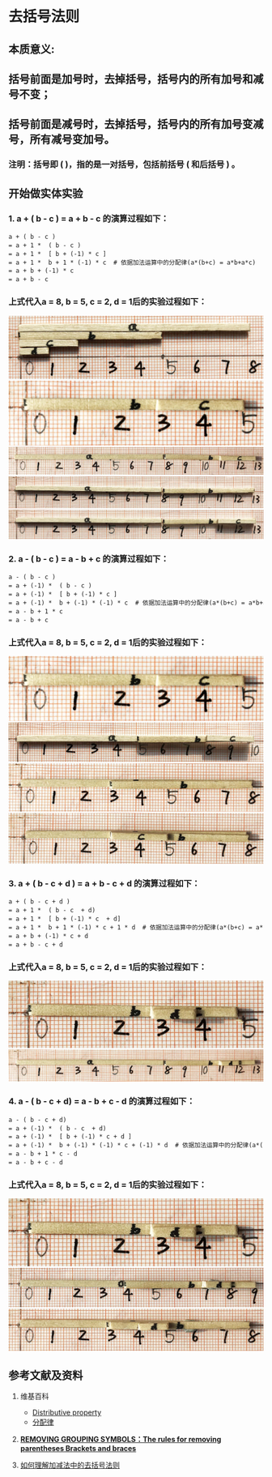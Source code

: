 # 去括号法则

## 本质意义: 
## 括号前面是加号时，去掉括号，括号内的所有加号和减号不变；
## 括号前面是减号时，去掉括号，括号内的所有加号变减号，所有减号变加号。

### 注明：括号即 ( )，指的是一对括号，包括前括号 ( 和后括号 ) 。

## 开始做实体实验

### 1. a + ( b - c ) = a + b - c 的演算过程如下： 

```html
a + ( b - c )
= a + 1 *  ( b - c )
= a + 1 *  [ b + (-1) * c ]          
= a + 1 *  b + 1 * (-1) * c  # 依据加法运算中的分配律(a*(b+c) = a*b+a*c)
= a + b + (-1) * c 
= a + b - c 
```

### 上式代入a = 8, b = 5, c = 2, d = 1后的实验过程如下：

![](/images/数论/感受加减乘除的运算规律/去括号法则/1a1.jpg)
![](/images/数论/感受加减乘除的运算规律/去括号法则/1a2.jpg)
![](/images/数论/感受加减乘除的运算规律/去括号法则/1a3.jpg)
![](/images/数论/感受加减乘除的运算规律/去括号法则/1a4.jpg)
![](/images/数论/感受加减乘除的运算规律/去括号法则/1a5.jpg)

### 2. a - ( b - c ) = a - b + c 的演算过程如下：

```html
a - ( b - c )
= a + (-1) *  ( b - c )                      
= a + (-1) *  [ b + (-1) * c ]
= a + (-1) *  b + (-1) * (-1) * c  # 依据加法运算中的分配律(a*(b+c) = a*b+a*c)
= a - b + 1 * c 
= a - b + c 
```

### 上式代入a = 8, b = 5, c = 2, d = 1后的实验过程如下：

![](/images/数论/感受加减乘除的运算规律/去括号法则/2a1.jpg)
![](/images/数论/感受加减乘除的运算规律/去括号法则/2a2.jpg)
![](/images/数论/感受加减乘除的运算规律/去括号法则/2a3.jpg)
![](/images/数论/感受加减乘除的运算规律/去括号法则/2a4.jpg)

### 3. a + ( b - c + d ) = a + b - c + d 的演算过程如下：

```html
a + ( b - c + d )
= a + 1 *  ( b - c  + d)
= a + 1 *  [ b + (-1) * c  + d]
= a + 1 *  b + 1 * (-1) * c + 1 * d  # 依据加法运算中的分配律(a*(b+c) = a*b+a*c)
= a + b + (-1) * c + d
= a + b - c + d
```

### 上式代入a = 8, b = 5, c = 2, d = 1后的实验过程如下：

![](/images/数论/感受加减乘除的运算规律/去括号法则/3a1.jpg)
![](/images/数论/感受加减乘除的运算规律/去括号法则/3a2.jpg)

### 4. a - ( b - c + d) = a - b + c - d 的演算过程如下：

```html
a - ( b - c + d)
= a + (-1) *  ( b - c  + d)
= a + (-1) *  [ b + (-1) * c + d ]
= a + (-1) *  b + (-1) * (-1) * c + (-1) * d  # 依据加法运算中的分配律(a*(b+c) = a*b+a*c)
= a - b + 1 * c - d 
= a - b + c - d
```

### 上式代入a = 8, b = 5, c = 2, d = 1后的实验过程如下：

![](/images/数论/感受加减乘除的运算规律/去括号法则/4a1.jpg)
![](/images/数论/感受加减乘除的运算规律/去括号法则/4a2.jpg)
![](/images/数论/感受加减乘除的运算规律/去括号法则/4a3.jpg)

## 参考文献及资料

1. 维基百科
	- [Distributive property](https://en.wikipedia.org/wiki/Distributive_property) 
	- [分配律](https://zh.wikipedia.org/wiki/%E5%88%86%E9%85%8D%E5%BE%8B) 

2. [**REMOVING GROUPING SYMBOLS：The rules for removing parentheses Brackets and braces**](https://www.themathpage.com/Alg/parentheses.htm) 
3. [如何理解加减法中的去括号法则](https://www.sohu.com/a/192486669_99913745) 